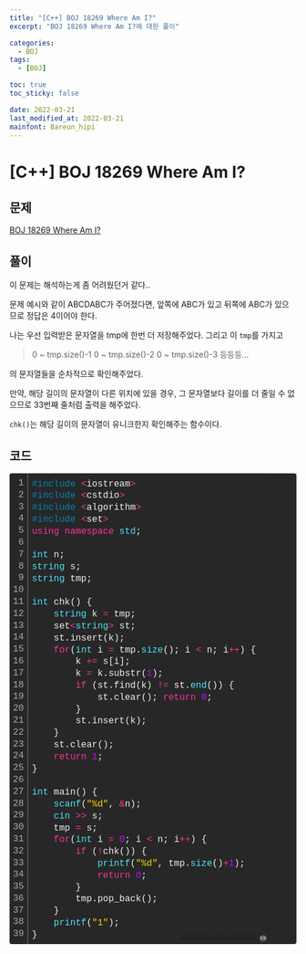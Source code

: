 ```yaml
---
title: "[C++] BOJ 18269 Where Am I?"
excerpt: "BOJ 18269 Where Am I?에 대한 풀이"

categories:
  - BOJ
tags:
  - [BOJ]

toc: true
toc_sticky: false

date: 2022-03-21
last_modified_at: 2022-03-21
mainfont: Bareun_hipi
---
```


# [C++] BOJ 18269 Where Am I?

## 문제

[BOJ 18269 Where Am I?](https://www.acmicpc.net/problem/18269)

## 풀이

이 문제는 해석하는게 좀 어려웠던거 같다..

문제 예시와 같이 ABCDABC가 주어졌다면, 앞쪽에 ABC가 있고 뒤쪽에 ABC가 있으므로 정답은 4이어야 한다.

나는 우선 입력받은 문자열을 tmp에 한번 더 저장해주었다. 그리고 이 `tmp`를 가지고

> 0 ~ tmp.size()-1
> 0 ~ tmp.size()-2
> 0 ~ tmp.size()-3
> 등등등...

의 문자열들을 순차적으로 확인해주었다.

만약, 해당 길이의 문자열이 다른 위치에 있을 경우, 그 문자열보다 길이를 더 줄일 수 없으므로 33번째 줄처럼 출력을 해주었다.

`chk()`는 해당 길이의 문자열이 유니크한지 확인해주는 함수이다.

## 코드

<div class="colorscripter-code" style="color:#f0f0f0;font-family:Consolas, 'Liberation Mono', Menlo, Courier, monospace !important; position:relative !important;overflow:auto"><table class="colorscripter-code-table" style="margin:0;padding:0;border:none;background-color:#272727;border-radius:4px;" cellspacing="0" cellpadding="0"><tr><td style="padding:6px;border-right:2px solid #4f4f4f"><div style="margin:0;padding:0;word-break:normal;text-align:right;color:#aaa;font-family:Consolas, 'Liberation Mono', Menlo, Courier, monospace !important;line-height:130%"><div style="line-height:130%">1</div><div style="line-height:130%">2</div><div style="line-height:130%">3</div><div style="line-height:130%">4</div><div style="line-height:130%">5</div><div style="line-height:130%">6</div><div style="line-height:130%">7</div><div style="line-height:130%">8</div><div style="line-height:130%">9</div><div style="line-height:130%">10</div><div style="line-height:130%">11</div><div style="line-height:130%">12</div><div style="line-height:130%">13</div><div style="line-height:130%">14</div><div style="line-height:130%">15</div><div style="line-height:130%">16</div><div style="line-height:130%">17</div><div style="line-height:130%">18</div><div style="line-height:130%">19</div><div style="line-height:130%">20</div><div style="line-height:130%">21</div><div style="line-height:130%">22</div><div style="line-height:130%">23</div><div style="line-height:130%">24</div><div style="line-height:130%">25</div><div style="line-height:130%">26</div><div style="line-height:130%">27</div><div style="line-height:130%">28</div><div style="line-height:130%">29</div><div style="line-height:130%">30</div><div style="line-height:130%">31</div><div style="line-height:130%">32</div><div style="line-height:130%">33</div><div style="line-height:130%">34</div><div style="line-height:130%">35</div><div style="line-height:130%">36</div><div style="line-height:130%">37</div><div style="line-height:130%">38</div><div style="line-height:130%">39</div></div></td><td style="padding:6px 0;text-align:left"><div style="margin:0;padding:0;color:#f0f0f0;font-family:Consolas, 'Liberation Mono', Menlo, Courier, monospace !important;line-height:130%"><div style="padding:0 6px; white-space:pre; line-height:130%"><span style="color:#0086b3">#include</span>&nbsp;<span style="color:#aaffaa"></span><span style="color:#ff3399">&lt;</span>iostream<span style="color:#aaffaa"></span><span style="color:#ff3399">&gt;</span></div><div style="padding:0 6px; white-space:pre; line-height:130%"><span style="color:#0086b3">#include</span>&nbsp;<span style="color:#aaffaa"></span><span style="color:#ff3399">&lt;</span>cstdio<span style="color:#aaffaa"></span><span style="color:#ff3399">&gt;</span></div><div style="padding:0 6px; white-space:pre; line-height:130%"><span style="color:#0086b3">#include</span>&nbsp;<span style="color:#aaffaa"></span><span style="color:#ff3399">&lt;</span>algorithm<span style="color:#aaffaa"></span><span style="color:#ff3399">&gt;</span></div><div style="padding:0 6px; white-space:pre; line-height:130%"><span style="color:#0086b3">#include</span>&nbsp;<span style="color:#aaffaa"></span><span style="color:#ff3399">&lt;</span>set<span style="color:#aaffaa"></span><span style="color:#ff3399">&gt;</span></div><div style="padding:0 6px; white-space:pre; line-height:130%"><span style="color:#ff3399">using</span>&nbsp;<span style="color:#ff3399">namespace</span>&nbsp;<span style="color:#4be6fa">std</span>;</div><div style="padding:0 6px; white-space:pre; line-height:130%">&nbsp;</div><div style="padding:0 6px; white-space:pre; line-height:130%"><span style="color:#4be6fa">int</span>&nbsp;n;</div><div style="padding:0 6px; white-space:pre; line-height:130%"><span style="color:#4be6fa">string</span>&nbsp;s;</div><div style="padding:0 6px; white-space:pre; line-height:130%"><span style="color:#4be6fa">string</span>&nbsp;tmp;</div><div style="padding:0 6px; white-space:pre; line-height:130%">&nbsp;</div><div style="padding:0 6px; white-space:pre; line-height:130%"><span style="color:#4be6fa">int</span>&nbsp;chk()&nbsp;{</div><div style="padding:0 6px; white-space:pre; line-height:130%">&nbsp;&nbsp;&nbsp;&nbsp;<span style="color:#4be6fa">string</span>&nbsp;k&nbsp;<span style="color:#aaffaa"></span><span style="color:#ff3399">=</span>&nbsp;tmp;</div><div style="padding:0 6px; white-space:pre; line-height:130%">&nbsp;&nbsp;&nbsp;&nbsp;set<span style="color:#aaffaa"></span><span style="color:#ff3399">&lt;</span><span style="color:#4be6fa">string</span><span style="color:#ff3399">&gt;</span>&nbsp;st;</div><div style="padding:0 6px; white-space:pre; line-height:130%">&nbsp;&nbsp;&nbsp;&nbsp;st.insert(k);</div><div style="padding:0 6px; white-space:pre; line-height:130%">&nbsp;&nbsp;&nbsp;&nbsp;<span style="color:#ff3399">for</span>(<span style="color:#4be6fa">int</span>&nbsp;i&nbsp;<span style="color:#aaffaa"></span><span style="color:#ff3399">=</span>&nbsp;tmp.<span style="color:#4be6fa">size</span>();&nbsp;i&nbsp;<span style="color:#aaffaa"></span><span style="color:#ff3399">&lt;</span>&nbsp;n;&nbsp;i<span style="color:#aaffaa"></span><span style="color:#ff3399">+</span><span style="color:#aaffaa"></span><span style="color:#ff3399">+</span>)&nbsp;{</div><div style="padding:0 6px; white-space:pre; line-height:130%">&nbsp;&nbsp;&nbsp;&nbsp;&nbsp;&nbsp;&nbsp;&nbsp;k&nbsp;<span style="color:#aaffaa"></span><span style="color:#ff3399">+</span><span style="color:#aaffaa"></span><span style="color:#ff3399">=</span>&nbsp;s[i];</div><div style="padding:0 6px; white-space:pre; line-height:130%">&nbsp;&nbsp;&nbsp;&nbsp;&nbsp;&nbsp;&nbsp;&nbsp;k&nbsp;<span style="color:#aaffaa"></span><span style="color:#ff3399">=</span>&nbsp;k.substr(<span style="color:#c10aff">1</span>);</div><div style="padding:0 6px; white-space:pre; line-height:130%">&nbsp;&nbsp;&nbsp;&nbsp;&nbsp;&nbsp;&nbsp;&nbsp;<span style="color:#ff3399">if</span>&nbsp;(st.find(k)&nbsp;<span style="color:#aaffaa"></span><span style="color:#ff3399">!</span><span style="color:#aaffaa"></span><span style="color:#ff3399">=</span>&nbsp;st.<span style="color:#4be6fa">end</span>())&nbsp;{</div><div style="padding:0 6px; white-space:pre; line-height:130%">&nbsp;&nbsp;&nbsp;&nbsp;&nbsp;&nbsp;&nbsp;&nbsp;&nbsp;&nbsp;&nbsp;&nbsp;st.clear();&nbsp;<span style="color:#ff3399">return</span>&nbsp;<span style="color:#c10aff">0</span>;</div><div style="padding:0 6px; white-space:pre; line-height:130%">&nbsp;&nbsp;&nbsp;&nbsp;&nbsp;&nbsp;&nbsp;&nbsp;}</div><div style="padding:0 6px; white-space:pre; line-height:130%">&nbsp;&nbsp;&nbsp;&nbsp;&nbsp;&nbsp;&nbsp;&nbsp;st.insert(k);</div><div style="padding:0 6px; white-space:pre; line-height:130%">&nbsp;&nbsp;&nbsp;&nbsp;}</div><div style="padding:0 6px; white-space:pre; line-height:130%">&nbsp;&nbsp;&nbsp;&nbsp;st.clear();</div><div style="padding:0 6px; white-space:pre; line-height:130%">&nbsp;&nbsp;&nbsp;&nbsp;<span style="color:#ff3399">return</span>&nbsp;<span style="color:#c10aff">1</span>;</div><div style="padding:0 6px; white-space:pre; line-height:130%">}</div><div style="padding:0 6px; white-space:pre; line-height:130%">&nbsp;</div><div style="padding:0 6px; white-space:pre; line-height:130%"><span style="color:#4be6fa">int</span>&nbsp;main()&nbsp;{</div><div style="padding:0 6px; white-space:pre; line-height:130%">&nbsp;&nbsp;&nbsp;&nbsp;<span style="color:#4be6fa">scanf</span>(<span style="color:#ffd500">"%d"</span>,&nbsp;<span style="color:#aaffaa"></span><span style="color:#ff3399">&amp;</span>n);</div><div style="padding:0 6px; white-space:pre; line-height:130%">&nbsp;&nbsp;&nbsp;&nbsp;<span style="color:#4be6fa">cin</span>&nbsp;<span style="color:#aaffaa"></span><span style="color:#ff3399">&gt;</span><span style="color:#aaffaa"></span><span style="color:#ff3399">&gt;</span>&nbsp;s;</div><div style="padding:0 6px; white-space:pre; line-height:130%">&nbsp;&nbsp;&nbsp;&nbsp;tmp&nbsp;<span style="color:#aaffaa"></span><span style="color:#ff3399">=</span>&nbsp;s;</div><div style="padding:0 6px; white-space:pre; line-height:130%">&nbsp;&nbsp;&nbsp;&nbsp;<span style="color:#ff3399">for</span>(<span style="color:#4be6fa">int</span>&nbsp;i&nbsp;<span style="color:#aaffaa"></span><span style="color:#ff3399">=</span>&nbsp;<span style="color:#c10aff">0</span>;&nbsp;i&nbsp;<span style="color:#aaffaa"></span><span style="color:#ff3399">&lt;</span>&nbsp;n;&nbsp;i<span style="color:#aaffaa"></span><span style="color:#ff3399">+</span><span style="color:#aaffaa"></span><span style="color:#ff3399">+</span>)&nbsp;{</div><div style="padding:0 6px; white-space:pre; line-height:130%">&nbsp;&nbsp;&nbsp;&nbsp;&nbsp;&nbsp;&nbsp;&nbsp;<span style="color:#ff3399">if</span>&nbsp;(<span style="color:#aaffaa"></span><span style="color:#ff3399">!</span>chk())&nbsp;{</div><div style="padding:0 6px; white-space:pre; line-height:130%">&nbsp;&nbsp;&nbsp;&nbsp;&nbsp;&nbsp;&nbsp;&nbsp;&nbsp;&nbsp;&nbsp;&nbsp;<span style="color:#4be6fa">printf</span>(<span style="color:#ffd500">"%d"</span>,&nbsp;tmp.<span style="color:#4be6fa">size</span>()<span style="color:#aaffaa"></span><span style="color:#ff3399">+</span><span style="color:#c10aff">1</span>);</div><div style="padding:0 6px; white-space:pre; line-height:130%">&nbsp;&nbsp;&nbsp;&nbsp;&nbsp;&nbsp;&nbsp;&nbsp;&nbsp;&nbsp;&nbsp;&nbsp;<span style="color:#ff3399">return</span>&nbsp;<span style="color:#c10aff">0</span>;</div><div style="padding:0 6px; white-space:pre; line-height:130%">&nbsp;&nbsp;&nbsp;&nbsp;&nbsp;&nbsp;&nbsp;&nbsp;}</div><div style="padding:0 6px; white-space:pre; line-height:130%">&nbsp;&nbsp;&nbsp;&nbsp;&nbsp;&nbsp;&nbsp;&nbsp;tmp.pop_back();</div><div style="padding:0 6px; white-space:pre; line-height:130%">&nbsp;&nbsp;&nbsp;&nbsp;}</div><div style="padding:0 6px; white-space:pre; line-height:130%">&nbsp;&nbsp;&nbsp;&nbsp;<span style="color:#4be6fa">printf</span>(<span style="color:#ffd500">"1"</span>);</div><div style="padding:0 6px; white-space:pre; line-height:130%">}</div></div><div style="text-align:right;margin-top:-13px;margin-right:5px;font-size:9px;font-style:italic"><a href="http://colorscripter.com/info#e" target="_blank" style="color:#4f4f4ftext-decoration:none">Colored by Color Scripter</a></div></td><td style="vertical-align:bottom;padding:0 2px 4px 0"><a href="http://colorscripter.com/info#e" target="_blank" style="text-decoration:none;color:white"><span style="font-size:9px;word-break:normal;background-color:#4f4f4f;color:white;border-radius:10px;padding:1px">cs</span></a></td></tr></table></div>
